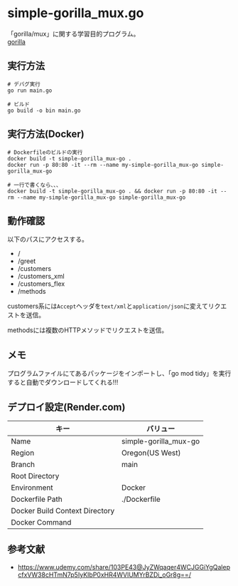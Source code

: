 # simple-gorilla_mux.go

「gorilla/mux」に関する学習目的プログラム。  
[gorilla](https://github.com/gorilla/mux)  

## 実行方法

```shell
# デバグ実行
go run main.go

# ビルド
go build -o bin main.go
```

## 実行方法(Docker)

```shell
# Dockerfileのビルドの実行
docker build -t simple-gorilla_mux-go .
docker run -p 80:80 -it --rm --name my-simple-gorilla_mux-go simple-gorilla_mux-go

# 一行で書くなら、、、
docker build -t simple-gorilla_mux-go . && docker run -p 80:80 -it --rm --name my-simple-gorilla_mux-go simple-gorilla_mux-go
```

## 動作確認

以下のパスにアクセスする。  

- /
- /greet
- /customers
- /customers_xml
- /customers_flex
- /methods

customers系には`Accept`ヘッダを`text/xml`と`application/json`に変えてリクエストを送信。  

methodsには複数のHTTPメソッドでリクエストを送信。  

## メモ

プログラムファイルにてあるパッケージをインポートし、「go mod tidy」を実行すると自動でダウンロードしてくれる!!!  

## デプロイ設定(Render.com)

| キー | バリュー |
| ---- | ---- |
| Name | simple-gorilla_mux-go |
| Region | Oregon(US West) |
| Branch | main |
| Root Directory |  |
| Environment | Docker |
| Dockerfile Path | ./Dockerfile |
| Docker Build Context Directory |  |
| Docker Command |  |

## 参考文献

- <https://www.udemy.com/share/103PE43@JyZWqaqer4WCJGGiYgQalepcfxVW38cHTmN7p5IyKIbP0xHR4WVlUMYrBZDi_oGr8g==/>
